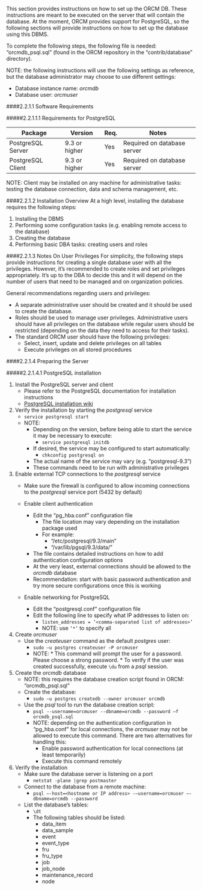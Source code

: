 This section provides instructions on how to set up the ORCM DB.  These instructions are meant to be executed on the server that will contain the database.  At the moment, ORCM provides support for PostgreSQL, so the following sections will provide instructions on how to set up the database using this DBMS.

To complete the following steps, the following file is needed: “orcmdb_psql.sql” (found in the ORCM repository in the “contrib/database” directory).

NOTE: the following instructions will use the following settings as reference, but the database administrator may choose to use different settings:

* Database instance name: _orcmdb_
* Database user: _orcmuser_

####2.2.1.1 Software Requirements

#####2.2.1.1.1 Requirements for PostgreSQL

| Package              | Version         | Req. | Notes                                                                                                                                                                                                  |
| -------------------- | --------------- | ---- | ------------------------------------------------------------------------------------------------------------------------------------------------------------------------------------------------------ |
| PostgreSQL Server    | 9.3 or higher   | Yes  | Required on database server |
| PostgreSQL Client    | 9.3 or higher   | Yes  | Required on database server |

NOTE: Client may be installed on any machine for administrative tasks: testing the database connection,
data and schema management, etc.

####2.2.1.2 Installation Overview
At a high level, installing the database requires the following steps:

1. Installing the DBMS
2. Performing some configuration tasks (e.g. enabling remote access to the database)
3. Creating the database
4. Performing basic DBA tasks: creating users and roles

####2.2.1.3 Notes On User Privileges
For simplicity, the following steps provide instructions for creating a single database user with all the privileges.  However, it’s recommended to create roles and set privileges appropriately.  It’s up to the DBA to decide this and it will depend on the number of users that need to be managed and on organization policies.

General recommendations regarding users and privileges:

* A separate administrative user should be created and it should be used to create the database.
* Roles should be used to manage user privileges.  Administrative users should have all privileges on the database while regular users should be restricted (depending on the data they need to access for their tasks).
* The standard ORCM user should have the following privileges:
    * Select, insert, update and delete privileges on all tables
    * Execute privileges on all stored procedures

####2.2.1.4 Preparing the Server

#####2.2.1.4.1 PostgreSQL installation

1. Install the PostgreSQL server and client
    * Please refer to the PostgreSQL documentation for installation instructions
    * [PostgreSQL installation wiki](https://wiki.postgresql.org/wiki/Detailed_installation_guides)
2. Verify the installation by starting the _postgresql_ service
    * `service postgresql start`
    * NOTE:
        * Depending on the version, before being able to start the service it may be necessary to execute:
            * `service postgresql initdb`
        * If desired, the service may be configured to start automatically:
            * `chkconfig postgresql on`
        * The actual name of the service may vary (e.g. “postgresql-9.3”)
        * These commands need to be run with administrative privileges
3. Enable external TCP connections to the _postgresql_ service
    * Make sure the firewall is configured to allow incoming connections to the _postgresql_ service port (5432 by default)

    * Enable client authentication
        * Edit the “pg_hba.conf” configuration file
            * The file location may vary depending on the installation package used
            * For example:
                * “/etc/postgresql/9.3/main”
                * “/var/lib/pgsql/9.3/data/”
        * The file contains detailed instructions on how to add authentication configuration options
        * At the very least, external connections should be allowed to the _orcmdb_ database
        * Recommendation: start with basic password authentication and try more secure configurations once this is working
    * Enable networking for PostgreSQL
        * Edit the “postgresql.conf” configuration file
        * Edit the following line to specify what IP addresses to listen on:
            * `listen_addresses = ‘<comma-separated list of addresses>’`
            * NOTE: use `‘*’` to specify all
4. Create _orcmuser_
    * Use the _createuser_ command as the default _postgres_ user:
        * `sudo –u postgres createuser –P orcmuser`
        * NOTE:
              * This command will prompt the user for a password.  Please choose a strong password.
              * To verify if the user was created successfully, execute `\du` from a _psql_ session.
5. Create the _orcmdb_ database
    * NOTE: this requires the database creation script found in ORCM: “orcmdb_psql.sql”
    * Create the database:
        * `sudo –u postgres createdb --owner orcmuser orcmdb`
    * Use the _psql_ tool to run the database creation script:
        * `psql --username=orcmuser --dbname=orcmdb --password –f orcmdb_psql.sql`
        * NOTE: depending on the authentication configuration in “pg_hba.conf” for local connections, the _orcmuser_ may not be allowed to execute this command.  There are two alternatives for handling this:
            * Enable password authentication for local connections (at least temporarily)
            * Execute this command remotely
6. Verify the installation
    * Make sure the database server is listening on a port
        * `netstat -plane |grep postmaster`
    * Connect to the database from a remote machine:
        * `psql –-host=<hostname or IP address> -–username=orcmuser –-dbname=orcmdb --password`
    * List the database’s tables:
        * `\dt`
        * The following tables should be listed:
            * data_item
            * data_sample
            * event
            * event_type
            * fru
            * fru_type
            * job
            * job_node
            * maintenance_record
            * node
